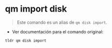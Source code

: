 # qm import disk

> Este comando es un alias de `qm disk import`.

- Ver documentación para el comando original:

`tldr qm disk import`
